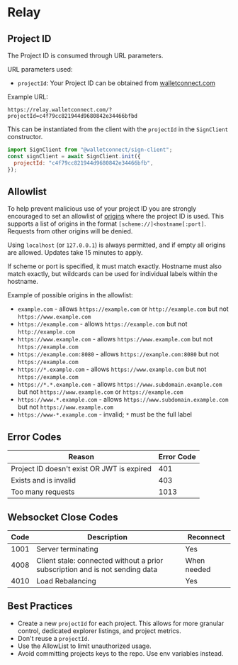 # Relay

## Project ID

The Project ID is consumed through URL parameters.

URL parameters used:

- `projectId`: Your Project ID can be obtained from [walletconnect.com](https://walletconnect.com)

Example URL:

`https://relay.walletconnect.com/?projectId=c4f79cc821944d9680842e34466bfbd`

This can be instantiated from the client with the `projectId` in the `SignClient` constructor.

```javascript
import SignClient from "@walletconnect/sign-client";
const signClient = await SignClient.init({
  projectId: "c4f79cc821944d9680842e34466bfb",
});
```

## Allowlist

To help prevent malicious use of your project ID you are strongly encouraged to set an allowlist of [origins](https://developer.mozilla.org/en-US/docs/Web/HTTP/Headers/Origin) where the project ID is used. This supports a list of origins in the format `[scheme://]<hostname[:port]`. Requests from other origins will be denied.

Using `localhost` (or `127.0.0.1`) is always permitted, and if empty all origins are allowed. Updates take 15 minutes to apply.

If scheme or port is specified, it must match exactly. Hostname must also match exactly, but wildcards can be used for individual labels within the hostname.

Example of possible origins in the allowlist:

- `example.com` - allows `https://example.com` or `http://example.com` but not `https://www.example.com`
- `https://example.com` - allows `https://example.com` but not `http://example.com`
- `https://www.example.com` - allows `https://www.example.com` but not `https://example.com`
- `https://example.com:8080` - allows `https://example.com:8080` but not `https://example.com`
- `https://*.example.com` - allows `https://www.example.com` but not `https://example.com`
- `https://*.*.example.com` - allows `https://www.subdomain.example.com` but not `https://www.example.com` or `https://example.com`
- `https://www.*.example.com` - allows `https://www.subdomain.example.com` but not `https://www.example.com`
- `https://www-*.example.com` - invalid; `*` must be the full label

## Error Codes

| Reason                 | Error Code |
| ---------------------- | ---------- |
| Project ID doesn't exist OR JWT is expired | 401        |
| Exists and is invalid  | 403        |
| Too many requests  | 1013        |

## Websocket Close Codes

| Code        | Description | Reconnect  |
| ----------- | ----------- |----------- |
| 1001        | Server terminating | Yes |
| 4008        | Client stale: connected without a prior subscription and is not sending data | When needed |
| 4010        | Load Rebalancing | Yes |

## Best Practices

- Create a new `projectId` for each project. This allows for more granular control, dedicated explorer listings, and project metrics.
- Don't reuse a `projectId`.
- Use the AllowList to limit unauthorized usage.
- Avoid committing projects keys to the repo. Use env variables instead.
